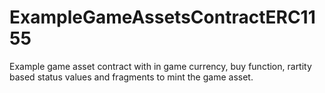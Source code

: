 # ExampleGameAssetsContractERC1155
Example game asset contract with in game currency, buy function, rartity based status values and fragments to mint the game asset.
